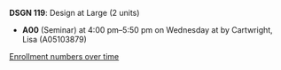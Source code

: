 **DSGN 119**: Design at Large (2 units)

- **A00** (Seminar) at 4:00 pm–5:50 pm on Wednesday at   by Cartwright, Lisa (A05103879)

[Enrollment numbers over time](./DSGN119.tsv)
